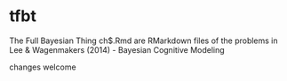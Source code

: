 tfbt
====
The Full Bayesian Thing
ch$.Rmd are RMarkdown files of the problems in Lee & Wagenmakers (2014) - Bayesian Cognitive Modeling

changes welcome
